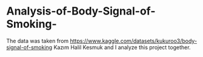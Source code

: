 # Analysis-of-Body-Signal-of-Smoking-

The data was taken from https://www.kaggle.com/datasets/kukuroo3/body-signal-of-smoking
Kazım Halil Kesmuk and I analyze this project together.
